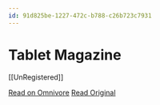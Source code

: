 ```yaml
---
id: 91d825be-1227-472c-b788-c26b723c7931
---
```


# Tablet Magazine
[[UnRegistered]]

[Read on Omnivore](https://omnivore.app/me/tablet-magazine-18e3ad8aaef)
[Read Original](https://www.tabletmag.com/sections/news/articles/buffett-kingston-sean-cooper)

